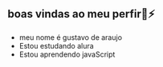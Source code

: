 ## boas vindas ao meu perfir🎱⚡ 
 - meu nome é gustavo de araujo
-  Estou estudando alura
 - Estou aprendendo javaScript
